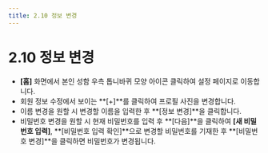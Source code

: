 ```yaml
---
title: 2.10 정보 변경
---
```

# 2.10 정보 변경

* **\[홈]** 화면에서 본인 성함 우측 톱니바퀴 모양 아이콘 클릭하여 설정 페이지로 이동합니다. 
* 회원 정보 수정에서 보이는 **\[+]**를 클릭하여 프로필 사진을 변경합니다.
* 이름 변경을 원할 시 변경할 이름을 입력한 후 **\[정보 변경]**을 클릭합니다.
* 비밀번호 변경을 원할 시 현재 비밀번호를 입력 후 **\[다음]**을 클릭하여 **\[새 비밀번호 입력]**, **\[비밀번호 입력 확인]**으로 변경할 비밀번호를 기재한 후 **\[비밀번호 변경]**을 클릭하면 비밀번호가 변경됩니다.
